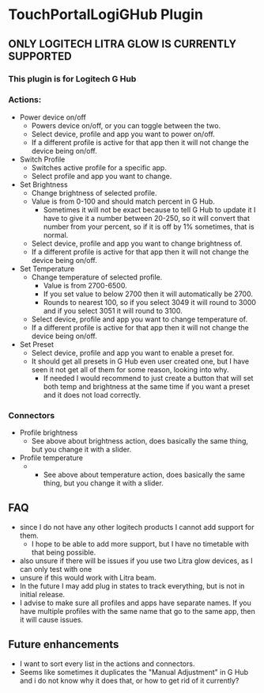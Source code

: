 # TouchPortalLogiGHub Plugin

## ONLY LOGITECH LITRA GLOW IS CURRENTLY SUPPORTED

### This plugin is for Logitech G Hub


### Actions:
- Power device on/off
  - Powers device on/off, or you can toggle between the two.
  - Select device, profile and app you want to power on/off.
  - If a different profile is active for that app then it will not change the device being on/off.
- Switch Profile
  - Switches active profile for a specific app.
  - Select profile and app you want to change.
- Set Brightness
  - Change brightness of selected profile.
  - Value is from 0-100 and should match percent in G Hub.
    - Sometimes it will not be exact because to tell G Hub to update it I have to give it a number between 20-250, so it will convert that number from your percent, so if it is off by 1% sometimes, that is normal.
  - Select device, profile and app you want to change brightness of.
  - If a different profile is active for that app then it will not change the device being on/off.
- Set Temperature
  - Change temperature of selected profile.
    - Value is from 2700-6500. 
    - If you set value to below 2700 then it will automatically be 2700.
    - Rounds to nearest 100, so if you select 3049 it will round to 3000 and if you select 3051 it will round to 3100.
  - Select device, profile and app you want to change temperature of.
  - If a different profile is active for that app then it will not change the device being on/off.
- Set Preset
  - Select device, profile and app you want to enable a preset for.
  - It should get all presets in G Hub even user created one, but I have seen it not get all of them for some reason, looking into why.
    - If needed I would recommend to just create a button that will set both temp and brightness at the same time if you want a preset and it does not load correctly.

### Connectors
- Profile brightness
  - See above about brightness action, does basically the same thing, but you change it with a slider.
- Profile temperature
  - - See above about temperature action, does basically the same thing, but you change it with a slider.

## FAQ
- since I do not have any other logitech products I cannot add support for them.
  - I hope to be able to add more support, but I have no timetable with that being possible.
- also unsure if there will be issues if you use two Litra glow devices, as I can only test with one
- unsure if this would work with Litra beam.
- In the future I may add plug in states to track everything, but is not in initial release.
- I advise to make sure all profiles and apps have separate names. If you have multiple profiles with the same name that go to the same app, then it will cause issues.

## Future enhancements
- I want to sort every list in the actions and connectors.
- Seems like sometimes it duplicates the "Manual Adjustment" in G Hub and i do not know why it does that, or how to get rid of it currently?